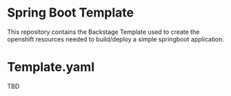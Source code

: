 # Spring Boot Template
This repository contains the Backstage Template used to create the openshift resources needed to build/deploy a simple springboot application.

# Template.yaml
TBD
